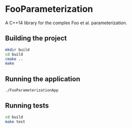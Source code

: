 
# FooParameterization

A C++14 library for the complex Foo et al. parameterization.

## Building the project

```bash
mkdir build
cd build
cmake ..
make
```

## Running the application

```bash
./FooParameterizationApp
```

## Running tests

```bash
cd build
make test
```
